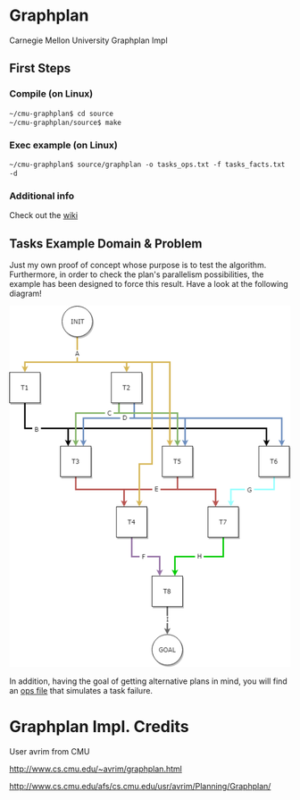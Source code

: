 # Graphplan
Carnegie Mellon University Graphplan Impl

## First Steps

### Compile (on Linux)

    ~/cmu-graphplan$ cd source
    ~/cmu-graphplan/source$ make

### Exec example (on Linux)

    ~/cmu-graphplan$ source/graphplan -o tasks_ops.txt -f tasks_facts.txt -d
    
### Additional info

Check out the [wiki](https://github.com/juan-vg/cmu-graphplan/wiki)

## Tasks Example Domain & Problem

Just my own proof of concept whose purpose is to test the algorithm. Furthermore, in order to check the plan's parallelism possibilities, the example has been designed to force this result. Have a look at the following diagram!

![Tasks Diagram](https://github.com/juan-vg/cmu-graphplan/blob/master/tasks-example-diagram.png)

In addition, having the goal of getting alternative plans in mind, you will find an [ops file](tasks_ops_t5_fails.txt) that simulates a task failure. 

# Graphplan Impl. Credits

User avrim from CMU

http://www.cs.cmu.edu/~avrim/graphplan.html

http://www.cs.cmu.edu/afs/cs.cmu.edu/usr/avrim/Planning/Graphplan/
